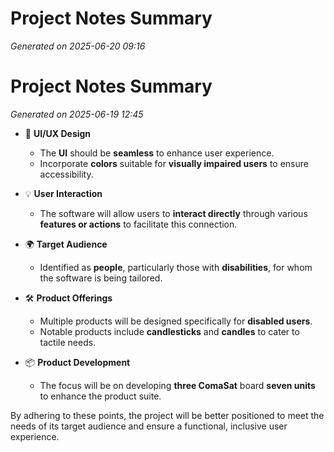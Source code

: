 # Project Notes Summary

*Generated on 2025-06-20 09:16*

# Project Notes Summary 

*Generated on 2025-06-19 12:45* 

- 🎨 **UI/UX Design**
  - The **UI** should be **seamless** to enhance user experience.
  - Incorporate **colors** suitable for **visually impaired users** to ensure accessibility.

- 💡 **User Interaction**
  - The software will allow users to **interact directly** through various **features or actions** to facilitate this connection.
  
- 🌍 **Target Audience**
  - Identified as **people**, particularly those with **disabilities**, for whom the software is being tailored.

- 🛠️ **Product Offerings**
  - Multiple products will be designed specifically for **disabled users**.
  - Notable products include **candlesticks** and **candles** to cater to tactile needs.

- 📦 **Product Development**
  - The focus will be on developing **three ComaSat** board **seven units** to enhance the product suite.

By adhering to these points, the project will be better positioned to meet the needs of its target audience and ensure a functional, inclusive user experience.